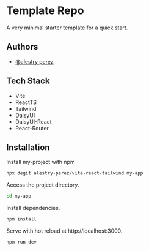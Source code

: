 
# Template Repo

A very minimal starter template for a quick start.

## Authors

- [@alestry perez](https://www.github.com/alestry-perez)


## Tech Stack

- Vite 
- ReactTS
- Tailwind 
- DaisyUI
- DaisyUI-React
- React-Router




## Installation

Install my-project with npm

```bash
npx degit alestry-perez/vite-react-tailwind my-app
```

Access the project directory.
```bash
cd my-app
```

Install dependencies.
```bash
npm install
``` 

Serve with hot reload at http://localhost:3000.
```bash
npm run dev
```

    
